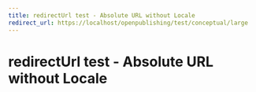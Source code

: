 ```yaml
---
title: redirectUrl test - Absolute URL without Locale
redirect_url: https://localhost/openpublishing/test/conceptual/large
---
```



# redirectUrl test - Absolute URL without Locale

 
